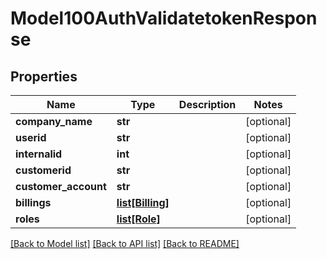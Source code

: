 # Model100AuthValidatetokenResponse

## Properties
Name | Type | Description | Notes
------------ | ------------- | ------------- | -------------
**company_name** | **str** |  | [optional] 
**userid** | **str** |  | [optional] 
**internalid** | **int** |  | [optional] 
**customerid** | **str** |  | [optional] 
**customer_account** | **str** |  | [optional] 
**billings** | [**list[Billing]**](Billing.md) |  | [optional] 
**roles** | [**list[Role]**](Role.md) |  | [optional] 

[[Back to Model list]](../README.md#documentation-for-models) [[Back to API list]](../README.md#documentation-for-api-endpoints) [[Back to README]](../README.md)


